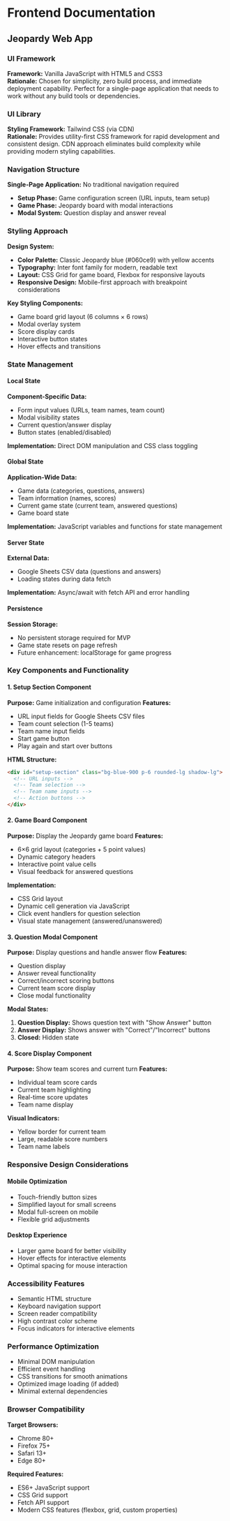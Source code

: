 # Frontend Documentation
## Jeopardy Web App

### UI Framework
**Framework:** Vanilla JavaScript with HTML5 and CSS3  
**Rationale:** Chosen for simplicity, zero build process, and immediate deployment capability. Perfect for a single-page application that needs to work without any build tools or dependencies.

### UI Library
**Styling Framework:** Tailwind CSS (via CDN)  
**Rationale:** Provides utility-first CSS framework for rapid development and consistent design. CDN approach eliminates build complexity while providing modern styling capabilities.

### Navigation Structure
**Single-Page Application:** No traditional navigation required
- **Setup Phase:** Game configuration screen (URL inputs, team setup)
- **Game Phase:** Jeopardy board with modal interactions
- **Modal System:** Question display and answer reveal

### Styling Approach
**Design System:**
- **Color Palette:** Classic Jeopardy blue (#060ce9) with yellow accents
- **Typography:** Inter font family for modern, readable text
- **Layout:** CSS Grid for game board, Flexbox for responsive layouts
- **Responsive Design:** Mobile-first approach with breakpoint considerations

**Key Styling Components:**
- Game board grid layout (6 columns × 6 rows)
- Modal overlay system
- Score display cards
- Interactive button states
- Hover effects and transitions

### State Management

#### Local State
**Component-Specific Data:**
- Form input values (URLs, team names, team count)
- Modal visibility states
- Current question/answer display
- Button states (enabled/disabled)

**Implementation:** Direct DOM manipulation and CSS class toggling

#### Global State
**Application-Wide Data:**
- Game data (categories, questions, answers)
- Team information (names, scores)
- Current game state (current team, answered questions)
- Game board state

**Implementation:** JavaScript variables and functions for state management

#### Server State
**External Data:**
- Google Sheets CSV data (questions and answers)
- Loading states during data fetch

**Implementation:** Async/await with fetch API and error handling

#### Persistence
**Session Storage:**
- No persistent storage required for MVP
- Game state resets on page refresh
- Future enhancement: localStorage for game progress

### Key Components and Functionality

#### 1. Setup Section Component
**Purpose:** Game initialization and configuration
**Features:**
- URL input fields for Google Sheets CSV files
- Team count selection (1-5 teams)
- Team name input fields
- Start game button
- Play again and start over buttons

**HTML Structure:**
```html
<div id="setup-section" class="bg-blue-900 p-6 rounded-lg shadow-lg">
  <!-- URL inputs -->
  <!-- Team selection -->
  <!-- Team name inputs -->
  <!-- Action buttons -->
</div>
```

#### 2. Game Board Component
**Purpose:** Display the Jeopardy game board
**Features:**
- 6×6 grid layout (categories + 5 point values)
- Dynamic category headers
- Interactive point value cells
- Visual feedback for answered questions

**Implementation:**
- CSS Grid layout
- Dynamic cell generation via JavaScript
- Click event handlers for question selection
- Visual state management (answered/unanswered)

#### 3. Question Modal Component
**Purpose:** Display questions and handle answer flow
**Features:**
- Question display
- Answer reveal functionality
- Correct/incorrect scoring buttons
- Current team score display
- Close modal functionality

**Modal States:**
1. **Question Display:** Shows question text with "Show Answer" button
2. **Answer Display:** Shows answer with "Correct"/"Incorrect" buttons
3. **Closed:** Hidden state

#### 4. Score Display Component
**Purpose:** Show team scores and current turn
**Features:**
- Individual team score cards
- Current team highlighting
- Real-time score updates
- Team name display

**Visual Indicators:**
- Yellow border for current team
- Large, readable score numbers
- Team name labels

### Responsive Design Considerations

#### Mobile Optimization
- Touch-friendly button sizes
- Simplified layout for small screens
- Modal full-screen on mobile
- Flexible grid adjustments

#### Desktop Experience
- Larger game board for better visibility
- Hover effects for interactive elements
- Optimal spacing for mouse interaction

### Accessibility Features
- Semantic HTML structure
- Keyboard navigation support
- Screen reader compatibility
- High contrast color scheme
- Focus indicators for interactive elements

### Performance Optimization
- Minimal DOM manipulation
- Efficient event handling
- CSS transitions for smooth animations
- Optimized image loading (if added)
- Minimal external dependencies

### Browser Compatibility
**Target Browsers:**
- Chrome 80+
- Firefox 75+
- Safari 13+
- Edge 80+

**Required Features:**
- ES6+ JavaScript support
- CSS Grid support
- Fetch API support
- Modern CSS features (flexbox, grid, custom properties)
